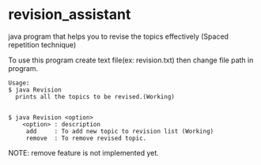 # revision_assistant
java program that helps you to revise the topics effectively (Spaced repetition technique)



To use this program create text file(ex: revision.txt) then change file path in program.

```
Usage:
$ java Revision
  prints all the topics to be revised.(Working)

  
$ java Revision <option>
    <option> : description
     add     : To add new topic to revision list (Working)
     remove  : To remove revised topic.

```


NOTE: remove feature is not implemented yet.
